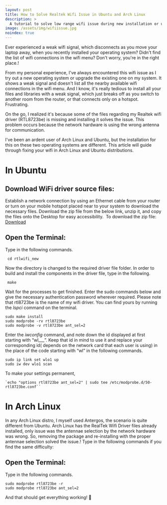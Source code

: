 ```yaml
---
layout: post
title: How to Solve Realtek Wifi Issue in Ubuntu and Arch Linux
description: >
  A tutorial to solve low range wifi issue during new installation or upgradation of Ubuntu and Arch Linux.
image: /assets/img/wifiissue.jpg
noindex: true
---
```

Ever experienced a weak wifi signal, which disconnects as you move your laptop away, when you recently installed your operating system? Didn't find the list of wifi connections in the wifi menu? Don't worry, you're in the right place.!

From my personal experience, I've always encountered this wifi issue as I try out a new operating system or upgrade the existing one on my system. It shows a weak signal and doesn't list all the nearby available wifi connections in the wifi menu. And I know, it's really tedious to install all your files and libraries with a weak signal, which just breaks off as you switch to another room from the router, or that connects only on a hotspot. Frustrating.

On the go, I realized it's because some of the files regarding my Realtek wifi driver (RTL8723be) is missing and installing it solves the issue. This problem occurs because the network hardware is using the wrong antenna for communication.

I've been an ardent user of Arch Linux and Ubuntu, but the installation for this on these two operating systems are different. This article will guide through fixing your wifi in Arch Linux and Ubuntu distributions.

# In Ubuntu

## Download WiFi driver source files:

Establish a network connection by using an Ethernet cable from your router or turn on your mobile hotspot placed near to your system to download the necessary files. Download the zip file from the below link, unzip it, and copy the files onto the Desktop for easy accessibility.  To download the zip file: [Download](https://github.com/lwfinger/rtlwifi_new.git)

 
## Open the Terminal:

Type in the following commands.

```
 cd rtlwifi_new
```

Now the directory is changed to the required driver file folder. In order to build and install the components in the driver file, type in the following.

```
 make
```
Wait for the processes to get finished. Enter the sudo commands below and give the necessary authentication password wherever required. Please note that rtl8723be is the name of my wifi driver. You can find yours by running the *lspci* command on the terminal. 
 
```
sudo make install 
sudo modprobe -rv rtl8723be 
sudo modprobe -v rtl8723be ant_sel=2
```

Enter the *iwconfig* command, and note down the id displayed at first starting with “wl___”. Keep that id in mind to use it and replace your corresponding id( depends on the network card that each user is using) in the place of the code starting with “wl” in the following commands.

```
sudo ip link set wlo1 up 
sudo iw dev wlo1 scan
```

To make your settings permanent,

```
`echo "options rtl8723be ant_sel=2" | sudo tee /etc/modprobe.d/50-rtl8723be.conf``
```
# In Arch Linux

In any Arch Linux distro, I myself used Antergos, the scenario is quite different from Ubuntu. Arch Linux has the RealTek Wifi Driver files already installed, only issue was the antennae selection by the network hardware was wrong. So, removing the package and re-installing with the proper antennae selection solved the issue.! Type in the following commands if you find the same difficulty:

## Open the Terminal:

Type in the following commands.

```
sudo modprobe rtl8723be -r
sudo modprobe rtl8723be ant_sel=2
``` 

And that should get everything working! 🙂
